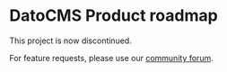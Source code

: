 # DatoCMS Product roadmap

This project is now discontinued.

For feature requests, please use our [community forum](https://community.datocms.com/c/feature-requests/l/latest?order=votes).
